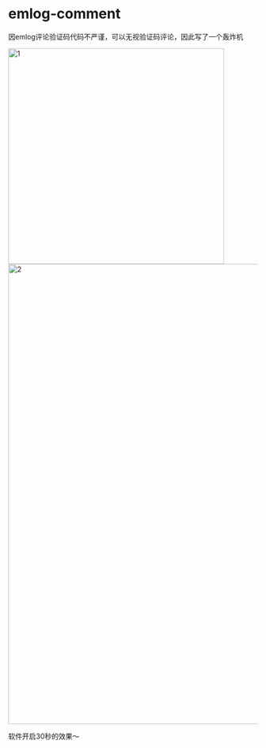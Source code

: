 # emlog-comment
因emlog评论验证码代码不严谨，可以无视验证码评论，因此写了一个轰炸机

<img width="436" alt="1" src="https://i.loli.net/2020/02/16/l387JfUAMohFc9p.png">

<img width="930" alt="2" src="https://i.loli.net/2020/02/16/tdu3lCzXG1L8BHR.png">

软件开启30秒的效果～
